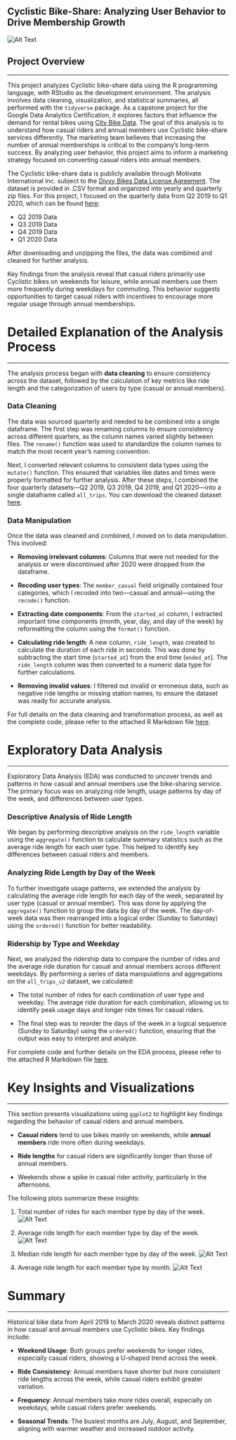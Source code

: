 ## Cyclistic Bike-Share: Analyzing User Behavior to Drive Membership Growth
   
![Alt Text](https://github.com/syk-hub/cyclistic-bike-share-analysis/blob/main/black%20bike%20logo.jpg)

## Project Overview
***
This project analyzes Cyclistic bike-share data using the R programming language, with RStudio as the development environment. The analysis involves data cleaning, visualization, and statistical summaries, all performed with the `tidyverse` package. As a capstone project for the Google Data Analytics Certification, it explores factors that influence the demand for rental bikes using [City Bike Data](https://divvy-tripdata.s3.amazonaws.com/index.html). The goal of this analysis is to understand how casual riders and annual members use Cyclistic bike-share services differently. The marketing team believes that increasing the number of annual memberships is critical to the company’s long-term success. By analyzing user behavior, this project aims to inform a marketing strategy focused on converting casual riders into annual members.

The Cyclistic bike-share data is publicly available through Motivate International Inc. subject to the [Divvy Bikes Data License Agreement](https://www.divvybikes.com/data-license-agreement). The dataset is provided in .CSV format and organized into yearly and quarterly zip files. For this project, I focused on the quarterly data from Q2 2019 to Q1 2020, which can be found [here](https://divvy-tripdata.s3.amazonaws.com/index.html):

* Q2 2019 Data
* Q3 2019 Data
* Q4 2019 Data
* Q1 2020 Data

After downloading and unzipping the files, the data was combined and cleaned for further analysis.

Key findings from the analysis reveal that casual riders primarily use Cyclistic bikes on weekends for leisure, while annual members use them more frequently during weekdays for commuting. This behavior suggests opportunities to target casual riders with incentives to encourage more regular usage through annual memberships.

# Detailed Explanation of the Analysis Process
***
The analysis process began with **data cleaning** to ensure consistency across the dataset, followed by the calculation of key metrics like ride length and the categorization of users by type (casual or annual members).

### Data Cleaning

The data was sourced quarterly and needed to be combined into a single dataframe. The first step was renaming columns to ensure consistency across different quarters, as the column names varied slightly between files. The `rename()` function was used to standardize the column names to match the most recent year’s naming convention.

Next, I converted relevant columns to consistent data types using the `mutate()` function. This ensured that variables like dates and times were properly formatted for further analysis. After these steps, I combined the four quarterly datasets—Q2 2019, Q3 2019, Q4 2019, and Q1 2020—into a single dataframe called `all_trips`. You can download the cleaned dataset [here](https://drive.google.com/file/d/1H9Bvr2zZhjfVP-UOqrym7kramMNVriTN/view?usp=drive_link).



### Data Manipulation

Once the data was cleaned and combined, I moved on to data manipulation. This involved:

* **Removing irrelevant columns**: Columns that were not needed for the analysis or were discontinued after 2020 were dropped from the dataframe.

* **Recoding user types**: The `member_casual` field originally contained four categories, which I recoded into two—casual and annual—using the `recode()` function.

* **Extracting date components**: From the `started_at` column, I extracted important time components (month, year, day, and day of the week) by reformatting the column using the `format()` function.

* **Calculating ride length**: A new column, `ride_length`, was created to calculate the duration of each ride in seconds. This was done by subtracting the start time (`started_at`) from the end time (`ended_at`). The `ride_length` column was then converted to a numeric data type for further calculations.

* **Removing invalid values**: I filtered out invalid or erroneous data, such as negative ride lengths or missing station names, to ensure the dataset was ready for accurate analysis.

For full details on the data cleaning and transformation process, as well as the complete code, please refer to the attached R Markdown file [here](https://github.com/syk-hub/cyclistic-bike-share-analysis/blob/main/Cyclistic%20Project%20R%20markdown%20V2.Rmd).


# Exploratory Data Analysis
***
Exploratory Data Analysis (EDA) was conducted to uncover trends and patterns in how casual and annual members use the bike-sharing service. The primary focus was on analyzing ride length, usage patterns by day of the week, and differences between user types.

### Descriptive Analysis of Ride Length

We began by performing descriptive analysis on the `ride_length` variable using the `aggregate()` function to calculate summary statistics such as the average ride length for each user type. This helped to identify key differences between casual riders and members.

### Analyzing Ride Length by Day of the Week

To further investigate usage patterns, we extended the analysis by calculating the average ride length for each day of the week, separated by user type (casual or annual member). This was done by applying the `aggregate()` function to group the data by day of the week. The day-of-week data was then rearranged into a logical order (Sunday to Saturday) using the `ordered()` function for better readability.

### Ridership by Type and Weekday

Next, we analyzed the ridership data to compare the number of rides and the average ride duration for casual and annual members across different weekdays. By performing a series of data manipulations and aggregations on the `all_trips_v2` dataset, we calculated:

* The total number of rides for each combination of user type and weekday.
The average ride duration for each combination, allowing us to identify peak usage days and longer ride times for casual riders.

* The final step was to reorder the days of the week in a logical sequence (Sunday to Saturday) using the `ordered()` function, ensuring that the output was easy to interpret and analyze.

For complete code and further details on the EDA process, please refer to the attached R Markdown file [here](https://github.com/syk-hub/cyclistic-bike-share-analysis/blob/main/Cyclistic%20Project%20R%20markdown%20V2.Rmd).

# Key Insights and Visualizations
***
This section presents visualizations using `ggplot2` to highlight key findings regarding the behavior of casual riders and annual members.

* **Casual riders** tend to use bikes mainly on weekends, while **annual members** ride more often during weekdays.

* **Ride lengths** for casual riders are significantly longer than those of annual members.

* Weekends show a spike in casual rider activity, particularly in the afternoons.


The following plots summarize these insights:

1. Total number of rides for each member type by day of the week.
   ![Alt Text](https://github.com/syk-hub/cyclistic-bike-share-analysis/blob/main/total%20no%20rides%20for%20mem%20type%20by%20day%20of%20the%20week.png)
  
3. Average ride length for each member type by day of the week. 
   ![Alt Text](https://github.com/syk-hub/cyclistic-bike-share-analysis/blob/main/avg%20ride%20length%20for%20mem%20type%20by%20month.png)
   
5. Median ride length for each member type by day of the week. 
   ![Alt Text](https://github.com/syk-hub/cyclistic-bike-share-analysis/blob/main/median%20ride%20length%20for%20mem%20type%20by%20day%20of%20the%20week.png)
   
7. Average ride length for each member type by month.
   ![Alt Text](https://github.com/syk-hub/cyclistic-bike-share-analysis/blob/main/avg%20ride%20length%20for%20mem%20type%20by%20month.png)

# Summary
***
Historical bike data from April 2019 to March 2020 reveals distinct patterns in how casual and annual members use Cyclistic bikes. Key findings include:

* **Weekend Usage**: Both groups prefer weekends for longer rides, especially casual riders, showing a U-shaped trend across the week.

* **Ride Consistency**: Annual members have shorter but more consistent ride lengths across the week, while casual riders exhibit greater variation.

* **Frequency**: Annual members take more rides overall, especially on weekdays, while casual riders prefer weekends.

* **Seasonal Trends**: The busiest months are July, August, and September, aligning with warmer weather and increased outdoor activity.



